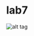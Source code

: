 # lab7
![alt tag](https://sun1-87.userapi.com/JKRJiNqjot_0cgSvOkdLDUl6Y3ehTgYrEg3j7g/yE9yTgMrv1k.jpg)
